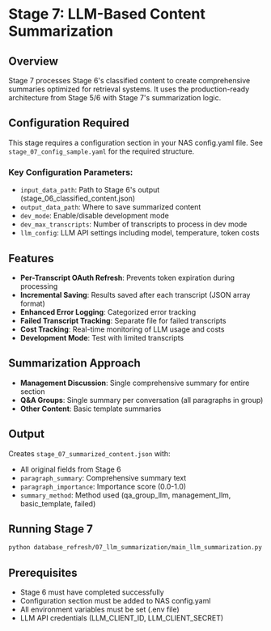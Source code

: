 # Stage 7: LLM-Based Content Summarization

## Overview
Stage 7 processes Stage 6's classified content to create comprehensive summaries optimized for retrieval systems. It uses the production-ready architecture from Stage 5/6 with Stage 7's summarization logic.

## Configuration Required
This stage requires a configuration section in your NAS config.yaml file. See `stage_07_config_sample.yaml` for the required structure.

### Key Configuration Parameters:
- `input_data_path`: Path to Stage 6's output (stage_06_classified_content.json)
- `output_data_path`: Where to save summarized content
- `dev_mode`: Enable/disable development mode
- `dev_max_transcripts`: Number of transcripts to process in dev mode
- `llm_config`: LLM API settings including model, temperature, token costs

## Features
- **Per-Transcript OAuth Refresh**: Prevents token expiration during processing
- **Incremental Saving**: Results saved after each transcript (JSON array format)
- **Enhanced Error Logging**: Categorized error tracking
- **Failed Transcript Tracking**: Separate file for failed transcripts
- **Cost Tracking**: Real-time monitoring of LLM usage and costs
- **Development Mode**: Test with limited transcripts

## Summarization Approach
- **Management Discussion**: Single comprehensive summary for entire section
- **Q&A Groups**: Single summary per conversation (all paragraphs in group)
- **Other Content**: Basic template summaries

## Output
Creates `stage_07_summarized_content.json` with:
- All original fields from Stage 6
- `paragraph_summary`: Comprehensive summary text
- `paragraph_importance`: Importance score (0.0-1.0)
- `summary_method`: Method used (qa_group_llm, management_llm, basic_template, failed)

## Running Stage 7
```bash
python database_refresh/07_llm_summarization/main_llm_summarization.py
```

## Prerequisites
- Stage 6 must have completed successfully
- Configuration section must be added to NAS config.yaml
- All environment variables must be set (.env file)
- LLM API credentials (LLM_CLIENT_ID, LLM_CLIENT_SECRET)